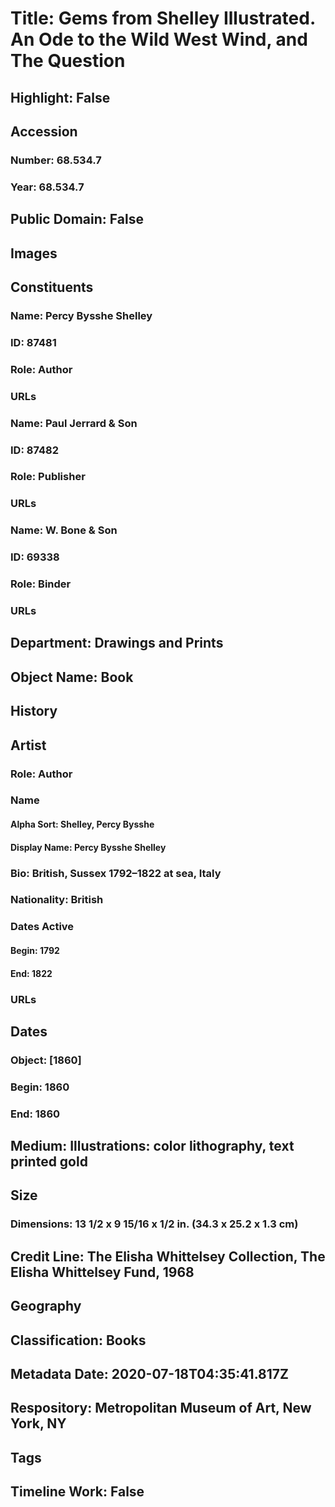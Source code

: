# Title: Gems from Shelley Illustrated. An Ode to the Wild West Wind, and The Question
## Highlight: False
## Accession
### Number: 68.534.7
### Year: 68.534.7
## Public Domain: False
## Images
## Constituents
### Name: Percy Bysshe Shelley
### ID: 87481
### Role: Author
### URLs
### Name: Paul Jerrard &amp; Son
### ID: 87482
### Role: Publisher
### URLs
### Name: W. Bone &amp; Son
### ID: 69338
### Role: Binder
### URLs
## Department: Drawings and Prints
## Object Name: Book
## History
## Artist
### Role: Author
### Name
#### Alpha Sort: Shelley, Percy Bysshe
#### Display Name: Percy Bysshe Shelley
### Bio: British, Sussex 1792–1822 at sea, Italy
### Nationality: British
### Dates Active
#### Begin: 1792
#### End: 1822
### URLs
## Dates
### Object: [1860]
### Begin: 1860
### End: 1860
## Medium: Illustrations: color lithography, text printed gold
## Size
### Dimensions: 13 1/2 x 9 15/16 x 1/2 in. (34.3 x 25.2 x 1.3 cm)
## Credit Line: The Elisha Whittelsey Collection, The Elisha Whittelsey Fund, 1968
## Geography
## Classification: Books
## Metadata Date: 2020-07-18T04:35:41.817Z
## Respository: Metropolitan Museum of Art, New York, NY
## Tags
## Timeline Work: False